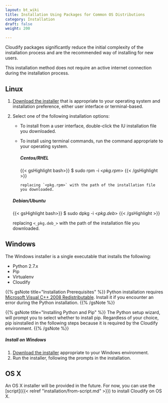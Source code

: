 ```yaml
---
layout: bt_wiki
title: Installation Using Packages for Common OS Distributions
category: Installation
draft: false
weight: 200

---
```


Cloudify packages significantly reduce the initial complexity of the installation process and are the recommended way of installing for new users.

This installation method does not require an active internet connection during
the installation process.

## Linux

1. [Download the installer](http://getcloudify.org/downloads/get_cloudify_3x.html) that is appropriate to your operating system and installation preference, either user interface or terminal-based.
2. Select one of the following installation options:   
   * To install from a user interface, double-click the IU installation file you downloaded.<br>
   * To install using terminal commands, run the command appropriate to your operating system.     

     ##### Centos/RHEL

     {{< gsHighlight bash>}}
     $ sudo rpm -i <_pkg.rpm_>
     {{< /gsHighlight >}}     

         replacing `<pkg.rpm>` with the path of the installation file you downloaded.


    ##### Debian/Ubuntu

    {{< gsHighlight bash>}}
    $ sudo dpkg -i <_pkg.deb_>
    {{< /gsHighlight >}}     

    replacing `<_pkg.deb_>` with the path of the installation file you downloaded.


## Windows

The Windows installer is a single executable that installs the following:

* Python 2.7.x
* Pip
* Virtualenv
* Cloudify

{{% gsNote title="Installation Prerequisites" %}}
Python installation requires [Microsoft Visual C++ 2008 Redistributable](https://www.microsoft.com/en-us/download/details.aspx?id=29). Install it if you encounter an error during the Python installation.
{{% /gsNote %}}

{{% gsNote title="Installing Python and Pip" %}}
The Python setup wizard, will prompt you to select whether to install pip. Regardless of your choice, pip isinstalled in the following steps because it is required by the Cloudify environment.
{{% /gsNote %}}


##### Install on Windows

1. [Download the installer](http://getcloudify.org/downloads/get_cloudify_3x.html) appropriate to your Windows environment.
2. Run the installer, following the prompts in the installation.


## OS X

An OS X installer will be provided in the future. For now, you can use the [script]({{< relref "installation/from-script.md" >}}) to install Cloudify on OS X.
